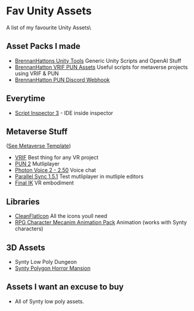 # Fav Unity Assets
A list of my favourite Unity Assets\

## Asset Packs I made
 - [BrennanHattons Unity Tools](https://github.com/bh679/Unity-Tools) Generic Unity Scripts and OpenAI Stuff
 - [BrennanHatton VRIF PUN Assets](https://github.com/bh679/VRIF-PUN-Assets) Useful scripts for metaverse projects using VRIF & PUN
 - [BrennanHatton PUN Discord Webhook](https://github.com/bh679/Unity-Discord-Webhook-Tools) 

## Everytime
 - [Script Inspector 3](https://assetstore.unity.com/packages/tools/visual-scripting/script-inspector-3-3535) - IDE inside inspector

## Metaverse Stuff 
([See Metaverse Template](https://github.com/bh679/Mutliplayer-VR-Game-Jam-Template-2023))
 - [VRIF](https://assetstore.unity.com/packages/templates/systems/vr-interaction-framework-161066) Best thing for any VR project
 - [PUN 2](https://assetstore.unity.com/packages/tools/network/pun-2-free-119922) Mutliplayer
 - [Photon Voice 2 - 2.50](https://assetstore.unity.com/packages/tools/audio/photon-voice-2-130518) Voice chat
 - [Parallel Sync 1.5.1](https://github.com/VeriorPies/ParrelSync) Test mutliplayer in mutliple editors
 - [Final IK](https://assetstore.unity.com/packages/tools/animation/final-ik-14290) VR embodiment

## Libraries
 - [CleanFlatIcon](https://assetstore.unity.com/packages/2d/gui/icons/clean-vector-icons-132084) All the icons youll need
 - [RPG Character Mecanim Animation Pack](https://assetstore.unity.com/packages/3d/animations/rpg-character-mecanim-animation-pack-63772) Animation (works with Synty characters)

## 3D Assets
 - Synty Low Poly Dungeon
 - [Synty Polygon Horror Mansion](https://assetstore.unity.com/packages/3d/environments/fantasy/polygon-horror-mansion-low-poly-3d-art-by-synty-213346)


## Assets I want an excuse to buy
 - All of Synty low poly assets.
